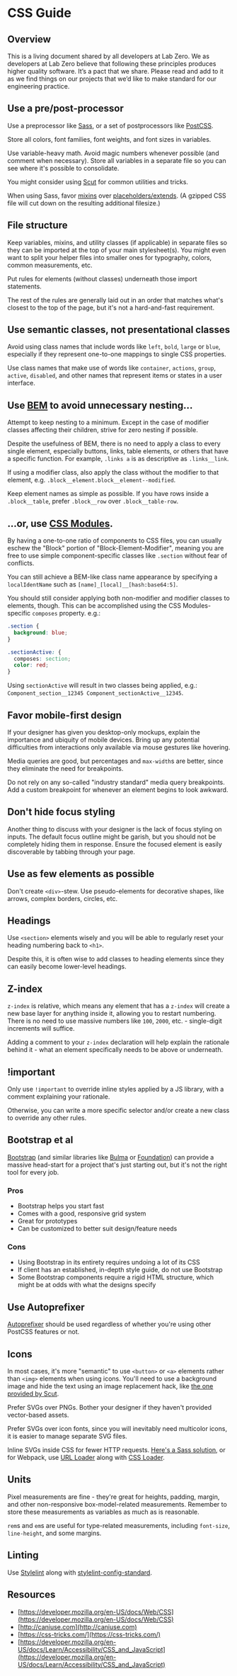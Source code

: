 # CSS Guide

## Overview
This is a living document shared by all developers at Lab Zero. We as developers at Lab Zero believe that following these principles produces higher quality software. It’s a pact that we share. Please read and add to it as we find things on our projects that we’d like to make standard for our engineering practice.

## Use a pre/post-processor
Use a preprocessor like [Sass](http://sass-lang.com/), or a set of postprocessors like [PostCSS](http://postcss.org/).

Store all colors, font families, font weights, and font sizes in variables.

Use variable-heavy math. Avoid magic numbers whenever possible (and comment when necessary). Store all variables in a separate file so you can see where it's possible to consolidate.

You might consider using [Scut](https://ramseyinhouse.github.io/scut) for common utilities and tricks.

When using Sass, favor [mixins](http://sass-lang.com/documentation/file.SASS_REFERENCE.html#mixins) over [placeholders/extends](http://sass-lang.com/documentation/file.SASS_REFERENCE.html#placeholders). (A gzipped CSS file will cut down on the resulting additional filesize.)

## File structure
Keep variables, mixins, and utility classes (if applicable) in separate files so they can be imported at the top of your main stylesheet(s). You might even want to split your helper files into smaller ones for typography, colors, common measurements, etc.

Put rules for elements (without classes) underneath those import statements.

The rest of the rules are generally laid out in an order that matches what's closest to the top of the page, but it's not a hard-and-fast requirement.

## Use semantic classes, not presentational classes

Avoid using class names that include words like `left`, `bold`, `large` or `blue`, especially if they represent one-to-one mappings to single CSS properties.

Use class names that make use of words like `container`, `actions`, `group`, `active`, `disabled`, and other names that represent items or states in a user interface.

## Use [BEM](https://css-tricks.com/bem-101/) to avoid unnecessary nesting...
Attempt to keep nesting to a minimum. Except in the case of modifier classes affecting their children, strive for zero nesting if possible.

Despite the usefulness of BEM, there is no need to apply a class to every single element, especially buttons, links, table elements, or others that have a specific function. For example, `.links a` is as descriptive as `.links__link`.

If using a modifier class, also apply the class without the modifier to that element, e.g. `.block__element.block__element--modified`.

Keep element names as simple as possible. If you have rows inside a `.block__table`, prefer `.block__row` over `.block__table-row`.

## ...or, use [CSS Modules](https://github.com/css-modules/css-modules).
By having a one-to-one ratio of components to CSS files, you can usually eschew the "Block" portion of "Block-Element-Modifier", meaning you are free to use simple component-specific classes like `.section` without fear of conflicts.

You can still achieve a BEM-like class name appearance by specifying a `localIdentName` such as `[name]_[local]__[hash:base64:5]`.

You should still consider applying both non-modifier and modifier classes to elements, though. This can be accomplished using the CSS Modules-specific `composes` property. e.g.:

```css
.section {
  background: blue;
}

.sectionActive: {
  composes: section;
  color: red;
}
```

Using `sectionActive` will result in two classes being applied, e.g.: `Component_section__12345 Component_sectionActive__12345`.

## Favor mobile-first design

If your designer has given you desktop-only mockups, explain the importance and ubiquity of mobile devices. Bring up any potential difficulties from interactions only available via mouse gestures like hovering.

Media queries are good, but percentages and `max-width`s are better, since they eliminate the need for breakpoints.

Do not rely on any so-called "industry standard" media query breakpoints. Add a custom breakpoint for whenever an element begins to look awkward.

## Don't hide focus styling

Another thing to discuss with your designer is the lack of focus styling on inputs. The default focus outline might be garish, but you should not be completely hiding them in response. Ensure the focused element is easily discoverable by tabbing through your page.

## Use as few elements as possible

Don't create `<div>`-stew. Use pseudo-elements for decorative shapes, like arrows, complex borders, circles, etc.

## Headings
Use `<section>` elements wisely and you will be able to regularly reset your heading numbering back to `<h1>`.

Despite this, it is often wise to add classes to heading elements since they can easily become lower-level headings.

## Z-index
`z-index` is relative, which means any element that has a `z-index` will create a new base layer for anything inside it, allowing you to restart numbering. There is no need to use massive numbers like `100`, `2000`, etc. - single-digit increments will suffice.

Adding a comment to your `z-index` declaration will help explain the rationale behind it - what an element specifically needs to be above or underneath.

## !important
Only use `!important` to override inline styles applied by a JS library, with a comment explaining your rationale.

Otherwise, you can write a more specific selector and/or create a new class to override any other rules.

## Bootstrap et al
[Bootstrap](https://getbootstrap.com/) (and similar libraries like [Bulma](https://bulma.io/) or [Foundation](https://foundation.zurb.com/)) can provide a massive head-start for a project that's just starting out, but it's not the right tool for every job. 

### Pros
- Bootstrap helps you start fast
- Comes with a good, responsive grid system
- Great for prototypes
- Can be customized to better suit design/feature needs

### Cons
- Using Bootstrap in its entirety requires undoing a lot of its CSS
- If client has an established, in-depth style guide, do not use Bootstrap
- Some Bootstrap components require a rigid HTML structure, which might be at odds with what the designs specify

## Use Autoprefixer
[Autoprefixer](https://github.com/postcss/autoprefixer) should be used regardless of whether you're using other PostCSS features or not.

## Icons
In most cases, it's more "semantic" to use `<button>` or `<a>` elements rather than `<img>` elements when using icons. You'll need to use a background image and hide the text using an image replacement hack, like [the one provided by Scut](https://ramseyinhouse.github.io/scut/image-replace.html).

Prefer SVGs over PNGs. Bother your designer if they haven't provided vector-based assets.

Prefer SVGs over icon fonts, since you will inevitably need multicolor icons, it is easier to manage separate SVG files.

Inline SVGs inside CSS for fewer HTTP requests. [Here's a Sass solution](https://github.com/franzheidl/sass-inline-svg), or for Webpack, use [URL Loader](https://github.com/webpack-contrib/url-loader) along with [CSS Loader](https://github.com/webpack-contrib/css-loader).

## Units
Pixel measurements are fine - they're great for heights, padding, margin, and other non-responsive box-model-related measurements. Remember to store these measurements as variables as much as is reasonable.

`rem`s and `em`s are useful for type-related measurements, including `font-size`, `line-height`, and some margins.

## Linting

Use [Stylelint](https://stylelint.io/) along with [stylelint-config-standard](https://github.com/stylelint/stylelint-config-standard).

## Resources
- [https://developer.mozilla.org/en-US/docs/Web/CSS](https://developer.mozilla.org/en-US/docs/Web/CSS)
- [http://caniuse.com](http://caniuse.com)
- [https://css-tricks.com/](https://css-tricks.com/)
- [https://developer.mozilla.org/en-US/docs/Learn/Accessibility/CSS_and_JavaScript](https://developer.mozilla.org/en-US/docs/Learn/Accessibility/CSS_and_JavaScript)

